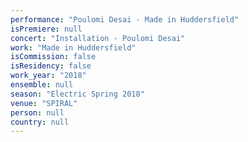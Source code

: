```yaml
---
performance: "Poulomi Desai - Made in Huddersfield"
isPremiere: null
concert: "Installation - Poulomi Desai"
work: "Made in Huddersfield"
isCommission: false
isResidency: false
work_year: "2018"
ensemble: null
season: "Electric Spring 2018"
venue: "SPIRAL"
person: null
country: null
---
```


